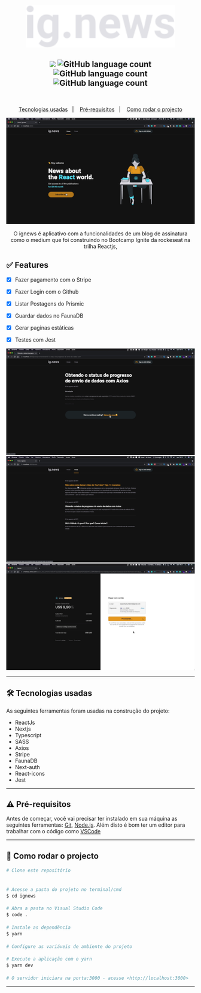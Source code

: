<br/>
<p align="center">
    <img src ="./public/images/logo.svg" width="400" > 
</p>

<h2 align="center"> 
<img src="https://img.shields.io/badge/Status-Termidado-green">
<img alt="GitHub language count" src="https://img.shields.io/github/languages/count/isaiasnhantumbo/ignews">
<img alt="GitHub language count" src="https://img.shields.io/github/languages/top/isaiasnhantumbo/ignews">
<!-- <img alt="GitHub language count" src="https://img.shields.io/github/repo-size/isaiasnhantumbo/ignews"> -->
<img alt="GitHub language count" src="https://img.shields.io/github/license/isaiasnhantumbo/ignews">
</h2>
<br>

<p align="center">
<a href="#-tecnologias-usadas">Tecnologias usadas</a>&nbsp;&nbsp;&nbsp;|&nbsp;&nbsp;&nbsp;
<a href="#-pré-requisitos">Pré-requisitos</a>&nbsp;&nbsp;&nbsp;|&nbsp;&nbsp;&nbsp;
<a href="#-como-rodar-o-projecto">Como rodar o projecto</a>
</p>
<p align="center">
    <img src ="./.github/print1.png" >   
</p>
<p align="center">
O <span>ignews</span> é aplicativo com a funcionalidades de um blog de assinatura como o medium que foi construindo no Bootcamp Ignite da rockeseat na trilha Reactjs,

<!-- <h1 align="center"><a target="_blank" href="https://letmeask-3fc59.web.app/">Acessar Demonstração</a></h1> -->

## ✅ Features
  - [x] Fazer pagamento com o Stripe
  - [x] Fazer Login com o Github
  - [x] Listar Postagens do Prismic
  - [x] Guardar dados no FaunaDB
  - [x] Gerar paginas estáticas
  - [x] Testes com Jest 



<p align="center">
 <img src ="./.github/print2.png" > 
    <img src ="./.github/print3.png" > 
    <img src ="./.github/print4.png" > 
</p>

---
## 🛠 Tecnologias usadas

As seguintes ferramentas foram usadas na construção do projeto:


- ReactJs
- Nextjs
- Typescript
- SASS
- Axios
- Stripe
- FaunaDB
- Next-auth
- React-icons
- Jest



---

## ⚠ Pré-requisitos

Antes de começar, você vai precisar ter instalado em sua máquina as seguintes ferramentas:
[Git](https://git-scm.com), [Node.js](https://nodejs.org/en/). 
Além disto é bom ter um editor para trabalhar com o código como [VSCode](https://code.visualstudio.com/)

---
## 🎲 Como rodar o projecto

```bash
# Clone este repositório


# Acesse a pasta do projeto no terminal/cmd
$ cd ignews

# Abra a pasta no Visual Studio Code
$ code .

# Instale as dependência
$ yarn

# Configure as variáveis de ambiente do projeto

# Execute a aplicação com o yarn
$ yarn dev

# O servidor iniciara na porta:3000 - acesse <http://localhost:3000>
```

---






